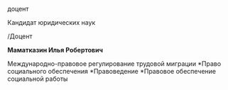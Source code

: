 доцент

Кандидат юридических наук

/Доцент

**Маматказин Илья Робертович**

Международно-правовое регулирование трудовой миграции
	*Право социального обеспечения
	*Правоведение
	*Правовое обеспечение социальной работы